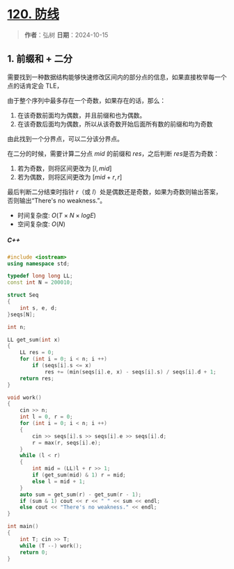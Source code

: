 # [120. 防线](https://www.acwing.com/problem/content/122/)

> **作者**：弘树
> **日期**：2024-10-15

## 1. 前缀和 + 二分

需要找到一种数据结构能够快速修改区间内的部分点的信息，如果直接枚举每一个点的话肯定会 TLE，

由于整个序列中最多存在一个奇数，如果存在的话，那么：

1. 在该奇数前面均为偶数，并且前缀和也为偶数。
2. 在该奇数后面均为偶数，所以从该奇数开始后面所有数的前缀和均为奇数

由此找到一个分界点，可以二分该分界点。

在二分的时候，需要计算二分点 $mid$ 的前缀和 $res$，之后判断 $res$是否为奇数：

1. 若为奇数，则将区间更改为 $[l, mid]$
2. 若为偶数，则将区间更改为 $[mid + r, r]$

最后判断二分结束时指针 $r$（或 $l$）处是偶数还是奇数，如果为奇数则输出答案，否则输出“There's no weakness.”。

- 时间复杂度: $O(T \times N \times logE)$
- 空间复杂度: $O(N)$

##### C++

```C++
#include <iostream>
using namespace std;

typedef long long LL;
const int N = 200010;

struct Seq
{
    int s, e, d;
}seqs[N];

int n;

LL get_sum(int x)
{
    LL res = 0;
    for (int i = 0; i < n; i ++)
        if (seqs[i].s <= x)
            res += (min(seqs[i].e, x) - seqs[i].s) / seqs[i].d + 1;
    return res;
}

void work()
{
    cin >> n;
    int l = 0, r = 0; 
    for (int i = 0; i < n; i ++)
    {
        cin >> seqs[i].s >> seqs[i].e >> seqs[i].d;
        r = max(r, seqs[i].e);
    }
    while (l < r)
    {
        int mid = (LL)l + r >> 1;
        if (get_sum(mid) & 1) r = mid;
        else l = mid + 1;
    }
    auto sum = get_sum(r) - get_sum(r - 1);
    if (sum & 1) cout << r << " " << sum << endl;
    else cout << "There's no weakness." << endl;
}

int main()
{
    int T; cin >> T;
    while (T --) work();
    return 0;
}
```